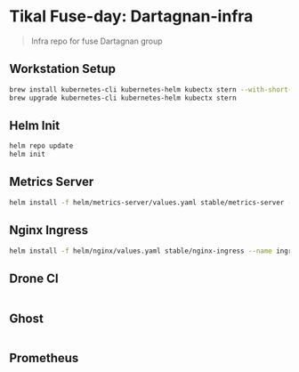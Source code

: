 # Tikal Fuse-day: Dartagnan-infra

> Infra repo for fuse Dartagnan group

## Workstation Setup

```bash
brew install kubernetes-cli kubernetes-helm kubectx stern --with-short-names
brew upgrade kubernetes-cli kubernetes-helm kubectx stern
```

## Helm Init

```bash
helm repo update
helm init
```

## Metrics Server

```bash
helm install -f helm/metrics-server/values.yaml stable/metrics-server --name metrics --namespace kube-system
```

## Nginx Ingress

```bash
helm install -f helm/nginx/values.yaml stable/nginx-ingress --name ingress --namespace ingress
```

## Drone CI

```bash
```

## Ghost

```bash
```

## Prometheus

```bash
```
